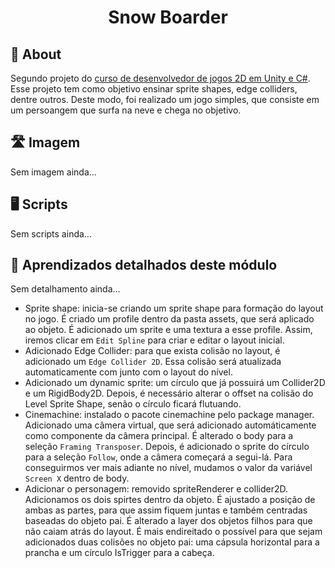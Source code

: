 <h1 align = "center">
  Snow Boarder
</h1>

## 📄 About
<p>Segundo projeto do <a href="https://www.udemy.com/course/unitycourse/">curso de desenvolvedor de jogos 2D em Unity e C#</a>. Esse projeto tem como objetivo ensinar sprite shapes, edge colliders, dentre outros. Deste modo, foi realizado um jogo simples, que consiste em um persoangem que surfa na neve e chega no objetivo. </p> 

## 🛣️ Imagem
Sem imagem ainda...

## 🖥️ Scripts
Sem scripts ainda...

## 📖 Aprendizados detalhados deste módulo
Sem detalhamento ainda...
+ Sprite shape: inicia-se criando um sprite shape para formação do layout no jogo. É criado um profile dentro da pasta assets, que será aplicado ao objeto. É adicionado um sprite e uma textura a esse profile. Assim, iremos clicar em `Edit Spline` para criar e editar o layout inicial.
+ Adicionado Edge Collider: para que exista colisão no layout, é adicionado um `Edge Collider 2D`. Essa colisão será atualizada automaticamente com junto com o layout do nível.
+ Adicionado um dynamic sprite: um círculo que já possuirá um Collider2D e um RigidBody2D. Depois, é necessário alterar o offset na colisão do Level Sprite Shape, senão o círculo ficará flutuando.
+ Cinemachine: instalado o pacote cinemachine pelo package manager. Adicionado uma câmera virtual, que será adicionado automáticamente como componente da câmera principal. É alterado o body para a seleção `Framing Transposer`. Depois, é adicionado o sprite do círculo para a seleção `Follow`, onde a câmera começará a segui-lá. Para conseguirmos ver mais adiante no nível, mudamos o valor da variável `Screen X` dentro de body.
+ Adicionar o personagem: removido spriteRenderer e collider2D. Adicionamos os dois spirtes dentro da objeto. É ajustado a posição de ambas as partes, para que assim fiquem juntas e também centradas baseadas do objeto pai. É alterado a layer dos objetos filhos para que não caiam atrás do layout. É mais endireitado o possível para que sejam adicionados duas colisões no objeto pai: uma cápsula horizontal para a prancha e um círculo IsTrigger para a cabeça.

